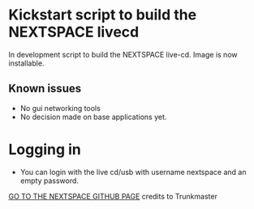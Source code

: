 # Kickstart script to build the NEXTSPACE livecd

In development script to build the NEXTSPACE live-cd.
Image is now installable.

## Known issues
- No gui networking tools
- No decision made on base applications yet.

# Logging in
- You can login with the live cd/usb with username nextspace and an empty password.

[GO TO THE NEXTSPACE GITHUB PAGE](https://www.github.com/trunkmaster/nextspace) credits to Trunkmaster

